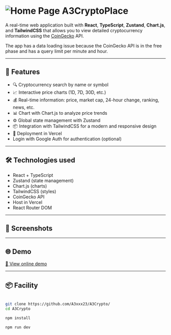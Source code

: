 # ![Home Page](</A3Crypto/assets/Image/LogoCoin.png>) A3CryptoPlace

A real-time web application built with **React**, **TypeScript**, **Zustand**, **Chart.js**, and **TailwindCSS** that allows you to view detailed cryptocurrency information using the [CoinGecko](https://www.coingecko.com/) API.

The app has a data loading issue because the CoinGecko API is in the free phase and has a query limit per minute and hour.

---

## 🚀 Features

- 🔍 Cryptocurrency search by name or symbol
- 📈 Interactive price charts (1D, 7D, 30D, etc.)
- 💰 Real-time information: price, market cap, 24-hour change, ranking, news, etc.
- 📊 Chart with Chart.js to analyze price trends
- ⚙️ Global state management with Zustand
- 📦 Integration with TailwindCSS for a modern and responsive design
- 🚀 Deployment in Vercel
- Login with Google Auth for authentication (optional)

---

## 🛠️ Technologies used

- React + TypeScript
- Zustand (state management)
- Chart.js (charts)
- TailwindCSS (styles)
- CoinGecko API
- Host in Vercel
- React Router DOM

---

## 📸 Screenshots

---

## 🌐 Demo

[🔗 View online demo](https://tudemo.netlify.app)

---

## 📦 Facility

```bash

git clone https://github.com/A3xxx23/A3Crypto/
cd A3Crypto

npm install

npm run dev